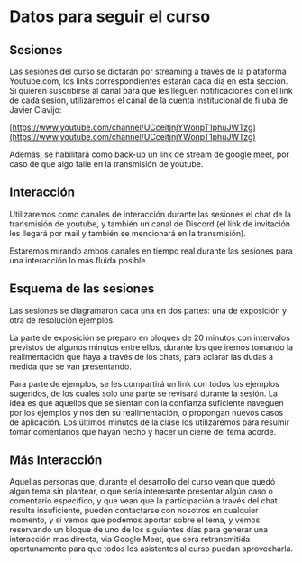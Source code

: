 # Datos para seguir el curso

## Sesiones

Las sesiones del curso se dictarán por streaming a través de la plataforma Youtube.com,
los links correspondientes estarán cada día en esta sección. Si quieren suscribirse
al canal para que les lleguen notificaciones con el link de cada sesión, utilizaremos
el canal de la cuenta institucional de fi.uba de Javier Clavijo:

[https://www.youtube.com/channel/UCceitjnjYWonpT1phuJWTzg](https://www.youtube.com/channel/UCceitjnjYWonpT1phuJWTzg)

Además, se habilitará como back-up un link de stream de google meet, por caso de
que algo falle en la transmisión de youtube.

## Interacción

Utilizaremos como canales de interacción durante las sesiones el chat de la transmisión
de youtube, y también un canal de Discord (el link de invitación les llegará por mail y
también se mencionará en la transmisión).

Estaremos mirando ambos canales en tiempo real durante las sesiones para una
interacción lo más fluida posible.

## Esquema de las sesiones

Las sesiones se diagramaron cada una en dos partes: una de exposición y otra de
resolución ejemplos.

La parte de exposición se preparo en bloques de 20 minutos con intervalos previstos de
algunos minutos entre ellos, durante los que iremos tomando la realimentación que
haya a través de los chats, para aclarar las dudas a medida que se van presentando.

Para parte de ejemplos, se les compartirá un link con todos los ejemplos sugeridos,
de los cuales solo una parte se revisará durante la sesión. La idea es que aquellos
que se sientan con la confianza suficiente naveguen por los ejemplos y nos den su
realimentación, o propongan nuevos casos de aplicación. Los últimos minutos de
la clase los utilizaremos para resumir tomar comentarios que hayan hecho y hacer
un cierre del tema acorde.

## Más Interacción

Aquellas personas que, durante el desarrollo del curso vean que quedó algún tema
sin plantear, o que sería interesante presentar algún caso o comentario específico,
y que vean que la participación a través del chat resulta insuficiente, pueden
contactarse con nosotros en cualquier momento, y si vemos que podemos aportar
sobre el tema, y vemos reservando un bloque de uno de los siguientes días para
generar una interacción mas directa, via Google Meet, que será retransmitida
oportunamente para que todos los asistentes al curso puedan aprovecharla.
